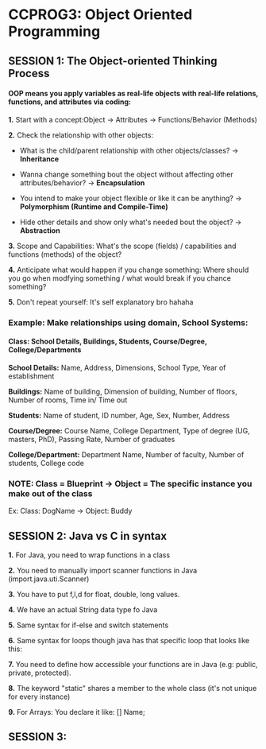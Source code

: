 # CCPROG3: Object Oriented Programming

## SESSION 1: The Object-oriented Thinking Process

#### OOP means you apply variables as real-life objects with real-life relations, functions, and attributes via coding: 


**1.** Start with a concept:Object -> Attributes -> Functions/Behavior (Methods) 


**2.** Check the relationship with other objects: 


- What is the child/parent relationship with other objects/classes? -> **Inheritance**


- Wanna change something bout the object without affecting other attributes/behavior? -> **Encapsulation**


- You intend to make your object flexible or like it can be anything? -> **Polymorphism (Runtime and Compile-Time)** 


- Hide other details and show only what's needed bout the object? -> **Abstraction**


**3.** Scope and Capabilities: What's the scope (fields) / capabilities and functions (methods) of the object? 


**4.** Anticipate what would happen if you change something: Where should you go when modfying something / what would break if you chance something? 


**5.** Don't repeat yourself: It's self explanatory bro hahaha 


### Example: Make relationships using domain, School Systems:


#### **Class:** School Details, Buildings, Students, Course/Degree, College/Departments 


**School Details:** Name, Address, Dimensions, School Type, Year of establishment


**Buildings:** Name of building, Dimension of building, Number of floors, Number of rooms, Time in/ Time out 


**Students:** Name of student, ID number, Age, Sex, Number, Address


**Course/Degree:** Course Name, College Department, Type of degree (UG, masters, PhD), Passing Rate, Number of graduates


**College/Department:** Department Name, Number of faculty, Number of students, College code 


### NOTE: Class = Blueprint -> Object = The specific instance you make out of the class 


Ex: Class: DogName -> Object: Buddy 


## SESSION 2: Java vs C in syntax 


**1.** For Java, you need to wrap functions in a class 


**2.** You need to manually import scanner functions in Java (import.java.uti.Scanner)


**3.** You have to put f,l,d for float, double, long values. 


**4.** We have an actual String data type fo Java 


**5.** Same syntax for if-else and switch statements 


**6.** Same syntax for loops though java has that specific loop that looks like this: 


**7.** You need to define how accessible your functions are in Java (e.g: public, private, protected). 


 **8.** The keyword "static" shares a member to the whole class (it's not unique for every instance) 


**9.** For Arrays: You declare it like: <data type>[] Name;


## SESSION 3: 

